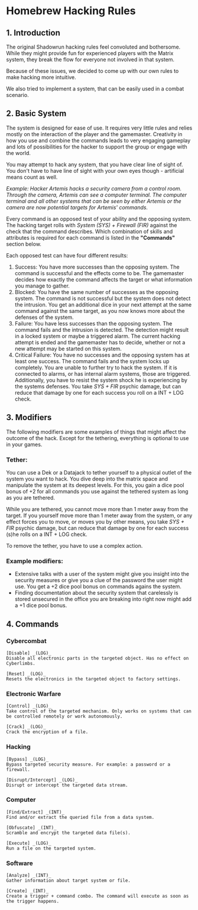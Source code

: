 # Homebrew Hacking Rules

## 1. Introduction
The original Shadowrun hacking rules feel convoluted and bothersome. While they might provide fun for experienced players with the Matrix system,
they break the flow for everyone not involved in that system.

Because of these issues, we decided to come up with our own rules to make hacking more intuitive.

We also tried to implement a system, that can be easily used in a combat scenario.

## 2. Basic System

The system is designed for ease of use. It requires very little rules and relies mostly on the interaction of the player and the gamemaster. Creativity
in how you use and combine the commands leads to very engaging gameplay and lots of possibilities for the hacker to support the group or engage with the
world.

You may attempt to hack any system, that you have clear line of sight of. You don't have to have line of sight with your own eyes though - artificial
means count as well.

_Example: Hacker Artemis hacks a security camera from a control room. Through the camera, Artemis can see a computer terminal. The computer terminal and all
other systems that can be seen by either Artemis or the camera are now potential targets for Artemis' commands._

Every command is an opposed test of your ability and the opposing system. The hacking target rolls with _System (SYS) + Firewall (FIR)_ against the
check that the command describes. Which combination of skills and attributes is required for each command is listed in the **"Commands"** section below.

Each opposed test can have four different results:

1. Success: You have more successes than the opposing system. The command is successful and the effects come to be. The gamemaster decides how exactly
the command affects the target or what information you manage to gather.
2. Blocked: You have the same number of successes as the opposing system. The command is not successful but the system does not detect the intrusion. 
You get an additional dice in your next attempt at the same command against the same target, as you now knows more about the defenses of the system.
3. Failure: You have less successes than the opposing system. The command fails and the intrusion is detected. The detection might result in a locked
system or maybe a triggered alarm. The current hacking attempt is ended and the gamemaster has to decide, whether or not a new attempt may be started on this
system.
4. Critical Failure: You have no successes and the opposing system has at least one success. The command fails and the system locks up completely. You
are unable to further try to hack the system. If it is connected to alarms, or has internal alarm systems, those are triggered. Additionally, you have to resist 
the system shock he is experiencing by the systems defenses. You take _SYS + FIR_ psychic damage, but can reduce that damage by one for each success you roll 
on a INT + LOG check.

## 3. Modifiers

The following modifiers are some examples of things that might affect the outcome of the hack. Except for the tethering, everything is optional to use in your games.

### Tether:
You can use a Dek or a Datajack to tether yourself to a physical outlet of the system you want to hack. You dive deep into the matrix space and manipulate the
system at its deepest levels. For this, you gain a dice pool bonus of +2 for all commands you use against the tethered system as long as you are tethered.

While you are tethered, you cannot move more than 1 meter away from the target. If you yourself move more than 1 meter away from the system, or any effect forces you
to move, or moves you by other means, you take _SYS + FIR_ psychic damage, but can reduce that damage by one for each success (s)he rolls on a INT + LOG check.

To remove the tether, you have to use a complex action.

### Example modifiers:

* Extensive talks with a user of the system might give you insight into the security measures or give you a clue of the password the user might use. You get a +2 dice pool 
bonus on commands agains the system.
* Finding documentation about the security system that carelessly is stored unsecured in the office you are breaking into right now might add a +1 dice pool bonus.

## 4. Commands

### Cybercombat
	[Disable] _(LOG)_
	Disable all electronic parts in the targeted object. Has no effect on Cyberlimbs.

	[Reset] _(LOG)_
	Resets the electronics in the targeted object to factory settings.

### Electronic Warfare
	[Control] _(LOG)_
	Take control of the targeted mechanism. Only works on systems that can be controlled remotely or work autonomously.

	[Crack] _(LOG)_
	Crack the encryption of a file.

### Hacking
	[Bypass] _(LOG)_
	Bypass targeted security measure. For example: a password or a firewall.

	[Disrupt/Intercept] _(LOG)_
	Disrupt or intercept the targeted data stream.

### Computer
	[Find/Extract] _(INT)_
	Find and/or extract the queried file from a data system.

	[Obfuscate] _(INT)_
	Scramble and encrypt the targeted data file(s).

	[Execute] _(LOG)_
	Run a file on the targeted system.

### Software
	[Analyze] _(INT)_
	Gather information about target system or file.

	[Create] _(INT)_
	Create a trigger + command combo. The command will execute as soon as the trigger happens.